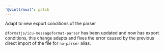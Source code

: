 ```yaml
---
'@vintl/nuxt': patch
---
```


Adapt to new export conditions of the parser

`@formatjs/icu-messageformat-parser` has been updated and now has export conditions, this change adapts and fixes the error caused by the previous direct import of the file for `no-parser` alias.
